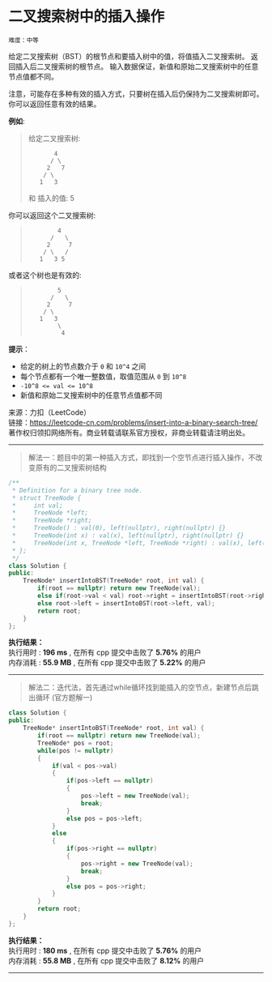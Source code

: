 # 二叉搜索树中的插入操作 #  
`难度：中等` 

给定二叉搜索树（BST）的根节点和要插入树中的值，将值插入二叉搜索树。 返回插入后二叉搜索树的根节点。 输入数据保证，新值和原始二叉搜索树中的任意节点值都不同。  

注意，可能存在多种有效的插入方式，只要树在插入后仍保持为二叉搜索树即可。 你可以返回任意有效的结果。  

**例如**:  
>给定二叉搜索树:  
>```  
>        4  
>       / \  
>      2   7  
>     / \   
>    1   3  
>```  
>和 插入的值: 5  

你可以返回这个二叉搜索树:  

>```  
>         4  
>       /   \  
>      2     7  
>     / \   /  
>    1   3 5  
>```  

或者这个树也是有效的:  

>```  
>         5  
>       /   \  
>      2     7  
>     / \     
>    1   3  
>         \  
>          4  
>```  

**提示**：  
- 给定的树上的节点数介于 `0` 和 `10^4` 之间  
- 每个节点都有一个唯一整数值，取值范围从 `0` 到 `10^8`  
- `-10^8 <= val <= 10^8`  
- 新值和原始二叉搜索树中的任意节点值都不同  

来源：力扣（LeetCode）  
链接：https://leetcode-cn.com/problems/insert-into-a-binary-search-tree/  
著作权归领扣网络所有。商业转载请联系官方授权，非商业转载请注明出处。  

---  
>解法一：题目中的第一种插入方式，即找到一个空节点进行插入操作，不改变原有的二叉搜索树结构  

```C++  
/**
 * Definition for a binary tree node.
 * struct TreeNode {
 *     int val;
 *     TreeNode *left;
 *     TreeNode *right;
 *     TreeNode() : val(0), left(nullptr), right(nullptr) {}
 *     TreeNode(int x) : val(x), left(nullptr), right(nullptr) {}
 *     TreeNode(int x, TreeNode *left, TreeNode *right) : val(x), left(left), right(right) {}
 * };
 */
class Solution {
public:
    TreeNode* insertIntoBST(TreeNode* root, int val) {
        if(root == nullptr) return new TreeNode(val);
        else if(root->val < val) root->right = insertIntoBST(root->right, val);
        else root->left = insertIntoBST(root->left, val);
        return root;
    }
};
```  

**执行结果：**  
执行用时 : **196 ms** , 在所有 cpp 提交中击败了 **5.76%** 的用户  
内存消耗 : **55.9 MB** , 在所有 cpp 提交中击败了 **5.22%** 的用户  

---  
>解法二：迭代法，首先通过while循环找到能插入的空节点，新建节点后跳出循环 (官方题解一)  

```C++  
class Solution {
public:
    TreeNode* insertIntoBST(TreeNode* root, int val) {
        if(root == nullptr) return new TreeNode(val);
        TreeNode* pos = root;
        while(pos != nullptr)
        {
            if(val < pos->val)
            {
                if(pos->left == nullptr)
                {
                    pos->left = new TreeNode(val);
                    break;
                }
                else pos = pos->left;
            }
            else
            {
                if(pos->right == nullptr)
                {
                    pos->right = new TreeNode(val);
                    break;
                }
                else pos = pos->right;
            }
        }
        return root;
    }
};
```  

**执行结果：**  
执行用时 : **180 ms** , 在所有 cpp 提交中击败了 **5.76%** 的用户  
内存消耗 : **55.8 MB** , 在所有 cpp 提交中击败了 **8.12%** 的用户  

---  
